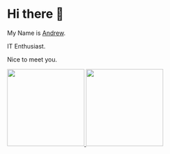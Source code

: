# Hi there 👋

My Name is [Andrew](https://www.linkedin.com/in/andrew-tansil).

IT Enthusiast.

Nice to meet you.

<p align="left">
<a href="https://github.com/wonmk">
  <img height="180em" src="https://github-readme-stats-eight-theta.vercel.app/api?username=wonmk&show_icons=true&theme=algolia&include_all_commits=true&count_private=true"/>
  <img height="180em" src="https://github-readme-stats-eight-theta.vercel.app/api/top-langs/?username=wonmk&layout=compact&langs_count=8&theme=algolia"/>
</a>
</p>
